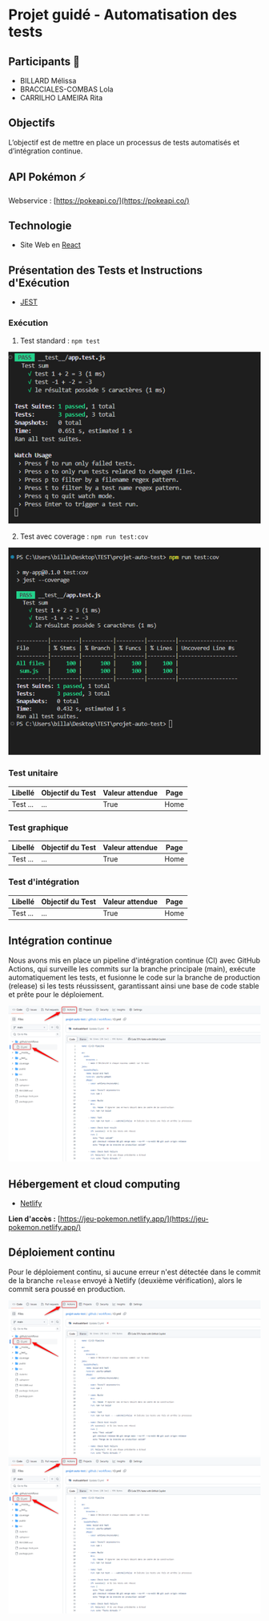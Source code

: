 # Projet guidé - Automatisation des tests

## Participants 👥
- BILLARD Mélissa
- BRACCIALES-COMBAS Lola
- CARRILHO LAMEIRA Rita

## Objectifs
L’objectif est de mettre en place un processus de tests automatisés et d’intégration continue.

## API Pokémon ⚡
Webservice : [https://pokeapi.co/](https://pokeapi.co/)

## Technologie 
- Site Web en [React](https://fr.legacy.reactjs.org/)

## Présentation des Tests et Instructions d'Exécution

- [JEST](https://jestjs.io/fr/docs/getting-started)

### Exécution

1) Test standard : ```npm test```

![](./src/assets/docs/test-1.png)

2) Test avec coverage : ```npm run test:cov```

![](./src/assets/docs/test-2.png)

### Test unitaire

| Libellé            | Objectif du Test                                      | Valeur attendue                | Page                |
|--------------------|-------------------------------------------------------|--------------------------------|---------------------|
| Test ...           | ...                                                   | True                           | Home                |

### Test graphique

| Libellé            | Objectif du Test                                      | Valeur attendue                | Page                |
|--------------------|-------------------------------------------------------|--------------------------------|---------------------|
| Test ...           | ...                                                   | True                           | Home                |

### Test d'intégration

| Libellé            | Objectif du Test                                      | Valeur attendue                | Page                |
|--------------------|-------------------------------------------------------|--------------------------------|---------------------|
| Test ...           | ...                                                   | True                           | Home                |

## Intégration continue
Nous avons mis en place un pipeline d'intégration continue (CI) avec GitHub Actions, qui surveille les commits sur la branche principale (main), exécute automatiquement les tests, et fusionne le code sur la branche de production (release) si les tests réussissent, garantissant ainsi une base de code stable et prête pour le déploiement.

![](./src/assets/CI.png)

## Hébergement et cloud computing
- [Netlify](https://www.netlify.com/)

**Lien d'accès :** [https://jeu-pokemon.netlify.app/](https://jeu-pokemon.netlify.app/)

## Déploiement continu
Pour le déploiement continu, si aucune erreur n'est détectée dans le commit de la branche `release` envoyé à Netlify (deuxième vérification), alors le commit sera poussé en production.

![](./src/assets/CI.png)
![](./src/assets/CI.png)

